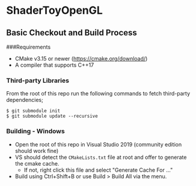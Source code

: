# ShaderToyOpenGL

## Basic Checkout and Build Process
###Requirements
- CMake v3.15 or newer (https://cmake.org/download/)
- A compiler that supports C++17

### Third-party Libraries
From the root of this repo run the following commands to fetch third-party dependencies;
  ```
  $ git submodule init
  $ git submodule update --recursive
  ``` 

### Building - Windows
- Open the root of this repo in Visual Studio 2019 (community edition should work fine)
- VS should detect the `CMakeLists.txt` file at root and offer to generate the cmake cache.
  - If not, right click this file and select "Generate Cache For ..."
- Build using Ctrl+Shift+B or use Build > Build All via the menu.
